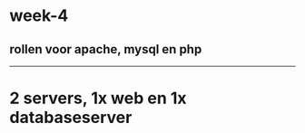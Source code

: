 # week-4
## rollen voor apache, mysql en php
-----------------------------------------
# 2 servers, 1x web en 1x databaseserver
